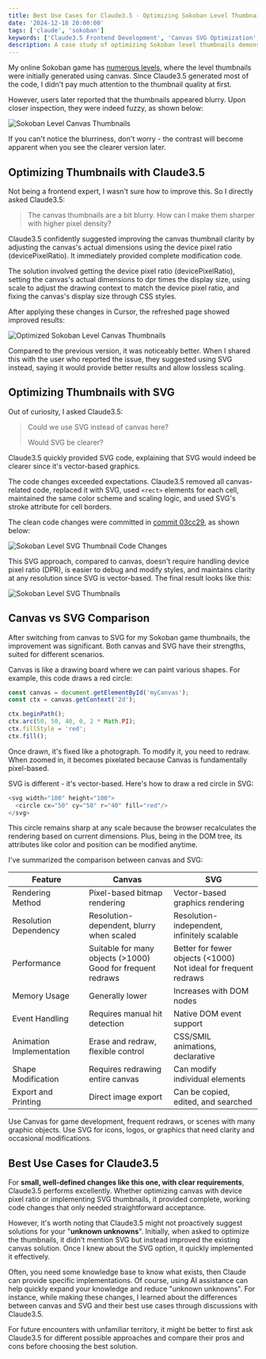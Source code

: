 ```yaml
---
title: Best Use Cases for Claude3.5 - Optimizing Sokoban Level Thumbnails
date: '2024-12-18 20:00:00'
tags: ['claude', 'sokoban']
keywords: ['Claude3.5 Frontend Development', 'Canvas SVG Optimization', 'Free Online Sokoban']
description: A case study of optimizing Sokoban level thumbnails demonstrates Claude3.5's effectiveness in frontend development. From initial canvas implementation to device pixel ratio optimization, and finally to SVG solution, showcasing different stages of AI-assisted technical iterations.
---
```


My online Sokoban game has [numerous levels](https://games.programnotes.cn/en/games/sokoban/more), where the level thumbnails were initially generated using canvas. Since Claude3.5 generated most of the code, I didn't pay much attention to the thumbnail quality at first.

However, users later reported that the thumbnails appeared blurry. Upon closer inspection, they were indeed fuzzy, as shown below:

![Sokoban Level Canvas Thumbnails](https://games.programnotes.cn/20241218_ai_gallery_sokoban_blog.png)

If you can't notice the blurriness, don't worry - the contrast will become apparent when you see the clearer version later.

## Optimizing Thumbnails with Claude3.5

Not being a frontend expert, I wasn't sure how to improve this. So I directly asked Claude3.5:

> The canvas thumbnails are a bit blurry. How can I make them sharper with higher pixel density?

Claude3.5 confidently suggested improving the canvas thumbnail clarity by adjusting the canvas's actual dimensions using the device pixel ratio (devicePixelRatio). It immediately provided complete modification code.

The solution involved getting the device pixel ratio (devicePixelRatio), setting the canvas's actual dimensions to dpr times the display size, using scale to adjust the drawing context to match the device pixel ratio, and fixing the canvas's display size through CSS styles.

After applying these changes in Cursor, the refreshed page showed improved results:

![Optimized Sokoban Level Canvas Thumbnails](https://games.programnotes.cn/20241218_ai_gallery_sokoban_canvas_better.png)

Compared to the previous version, it was noticeably better. When I shared this with the user who reported the issue, they suggested using SVG instead, saying it would provide better results and allow lossless scaling.

## Optimizing Thumbnails with SVG

Out of curiosity, I asked Claude3.5:

> Could we use SVG instead of canvas here?
> 
> Would SVG be clearer?

Claude3.5 quickly provided SVG code, explaining that SVG would indeed be clearer since it's vector-based graphics.

The code changes exceeded expectations. Claude3.5 removed all canvas-related code, replaced it with SVG, used `<rect>` elements for each cell, maintained the same color scheme and scaling logic, and used SVG's stroke attribute for cell borders.

The clean code changes were committed in [commit 03cc29](https://github.com/selfboot/ai_gallery/commit/01c28d2401561e692a9ee384a16e0ad18703cc29), as shown below:

![Sokoban Level SVG Thumbnail Code Changes](https://games.programnotes.cn/20241218_ai_gallery_sokoban_svg_commit.png)

This SVG approach, compared to canvas, doesn't require handling device pixel ratio (DPR), is easier to debug and modify styles, and maintains clarity at any resolution since SVG is vector-based. The final result looks like this:

![Sokoban Level SVG Thumbnails](https://games.programnotes.cn/20241218_ai_gallery_sokoban_svg_better.png)

## Canvas vs SVG Comparison

After switching from canvas to SVG for my Sokoban game thumbnails, the improvement was significant. Both canvas and SVG have their strengths, suited for different scenarios.

Canvas is like a drawing board where we can paint various shapes. For example, this code draws a red circle:

```javascript
const canvas = document.getElementById('myCanvas');
const ctx = canvas.getContext('2d');

ctx.beginPath();
ctx.arc(50, 50, 40, 0, 2 * Math.PI);
ctx.fillStyle = 'red';
ctx.fill();
```

Once drawn, it's fixed like a photograph. To modify it, you need to redraw. When zoomed in, it becomes pixelated because Canvas is fundamentally pixel-based.

SVG is different - it's vector-based. Here's how to draw a red circle in SVG:

```javascript
<svg width="100" height="100">
  <circle cx="50" cy="50" r="40" fill="red"/>
</svg>
```

This circle remains sharp at any scale because the browser recalculates the rendering based on current dimensions. Plus, being in the DOM tree, its attributes like color and position can be modified anytime.

I've summarized the comparison between canvas and SVG:

| Feature | Canvas | SVG |
|---------|---------|-----|
| Rendering Method | Pixel-based bitmap rendering | Vector-based graphics rendering |
| Resolution Dependency | Resolution-dependent, blurry when scaled | Resolution-independent, infinitely scalable |
| Performance | Suitable for many objects (>1000)<br>Good for frequent redraws | Better for fewer objects (<1000)<br>Not ideal for frequent redraws |
| Memory Usage | Generally lower | Increases with DOM nodes |
| Event Handling | Requires manual hit detection | Native DOM event support |
| Animation Implementation | Erase and redraw, flexible control | CSS/SMIL animations, declarative |
| Shape Modification | Requires redrawing entire canvas | Can modify individual elements |
| Export and Printing | Direct image export | Can be copied, edited, and searched |

Use Canvas for game development, frequent redraws, or scenes with many graphic objects. Use SVG for icons, logos, or graphics that need clarity and occasional modifications.

## Best Use Cases for Claude3.5

For **small, well-defined changes like this one, with clear requirements**, Claude3.5 performs excellently. Whether optimizing canvas with device pixel ratio or implementing SVG thumbnails, it provided complete, working code changes that only needed straightforward acceptance.

However, it's worth noting that Claude3.5 might not proactively suggest solutions for your "**unknown unknowns**". Initially, when asked to optimize the thumbnails, it didn't mention SVG but instead improved the existing canvas solution. Once I knew about the SVG option, it quickly implemented it effectively.

Often, you need some knowledge base to know what exists, then Claude can provide specific implementations. Of course, using AI assistance can help quickly expand your knowledge and reduce "unknown unknowns". For instance, while making these changes, I learned about the differences between canvas and SVG and their best use cases through discussions with Claude3.5.

For future encounters with unfamiliar territory, it might be better to first ask Claude3.5 for different possible approaches and compare their pros and cons before choosing the best solution.